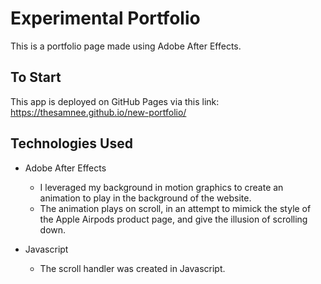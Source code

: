 # Experimental Portfolio

This is a portfolio page made using Adobe After Effects.

## To Start

This app is deployed on GitHub Pages via this link: https://thesamnee.github.io/new-portfolio/

## Technologies Used 

* Adobe After Effects
    - I leveraged my background in motion graphics to create an animation to play in the background of the website.
    - The animation plays on scroll, in an attempt to mimick the style of the Apple Airpods product page, and give the illusion of scrolling down.
    
* Javascript 
    - The scroll handler was created in Javascript.
